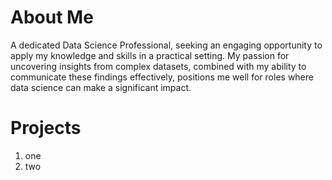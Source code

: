 # About Me
A dedicated Data Science Professional, seeking an engaging opportunity to apply my knowledge and skills in a 
practical setting. My passion for uncovering insights from complex datasets, combined with my ability to 
communicate these findings effectively, positions me well for roles where data science can make a significant 
impact.

# Projects
1. one
2. two

